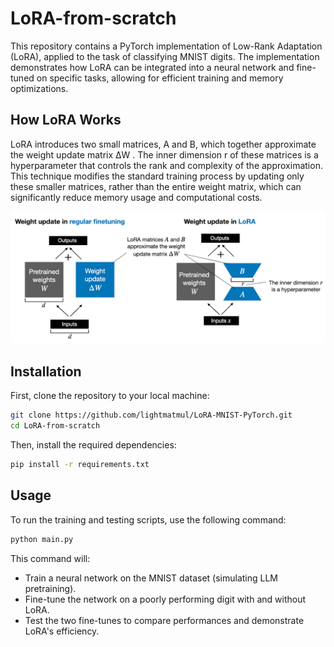 # LoRA-from-scratch
This repository contains a PyTorch implementation of Low-Rank Adaptation (LoRA), applied to the task of classifying MNIST digits. The implementation demonstrates how LoRA can be integrated into a neural network and fine-tuned on specific tasks, allowing for efficient training and memory optimizations.

## How LoRA Works

LoRA introduces two small matrices, A and B, which together approximate the weight update matrix ΔW . The inner dimension r of these matrices is a hyperparameter that controls the rank and complexity of the approximation. This technique modifies the standard training process by updating only these smaller matrices, rather than the entire weight matrix, which can significantly reduce memory usage and computational costs.

![LoRA Weight Update Diagram](LoRA_diagram.jpg)

## Installation

First, clone the repository to your local machine:

```bash
git clone https://github.com/lightmatmul/LoRA-MNIST-PyTorch.git
cd LoRA-from-scratch
```

Then, install the required dependencies:
```bash
pip install -r requirements.txt
```

## Usage
To run the training and testing scripts, use the following command:

```bash
python main.py
```

This command will:

- Train a neural network on the MNIST dataset (simulating LLM pretraining).
- Fine-tune the network on a poorly performing digit with and without LoRA.
- Test the two fine-tunes to compare performances and demonstrate LoRA's efficiency.
